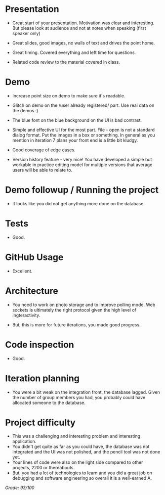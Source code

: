 # Presentation

- Great start of your presentation. Motivation was clear and interesting.  But please look at audience and not at notes when speaking (first speaker only)

- Great slides, good images, no walls of text and drives the point home.

- Great timing. Covered everything and left time for questions.

- Related code review to the material covered in class.

# Demo

- Increase point size on demo to make sure it's readable.

- Glitch on demo on the /user already registered/ part. Use real data on the
demos :)

- The blue font on the blue background on the UI is bad contrast.

- Simple and effective UI for the most part.  File - open is not a standard dialog format.  Put the images in a box or something.  In general as you mention in iteration 7 plans your front end is a little bit kludgy.

- Good coverage of edge cases.

- Version history feature - very nice!  You have developed a simple but workable in practice editing model for multiple versions that average users will be able to relate to.


# Demo followup / Running the project

- It looks like you did not get anything more done on the database.

# Tests

- Good.

# GitHub Usage

- Excellent.

# Architecture

- You need to work on photo storage and to improve polling mode.   Web sockets is ultimately the right protocol given the high level of ingteractivity.

- But, this is more for future iterations, you made good progress.

# Code inspection

- Good.

# Iteration planning

- You were a bit weak on the integration front, the database lagged.  Given the number of group members you had, you probably could have allocated someone to the database.

# Project difficulty

- This was a challenging and interesting problem and interesting application.
- You didn't get quite as far as you could have, the database was not integrated and the UI was not polished, and the pencil tool was not done yet.
- Your lines of code were also on the light side compared to other projects, 2200 or thereabouts.
- But, you had a lot of technologies to learn and you did a great job on debugging and software engineering so overall it is a well-earned A.


*Grade: 93/100*



